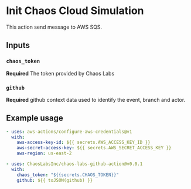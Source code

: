 # Init Chaos Cloud Simulation

This action send message to AWS SQS.

## Inputs

### `chaos_token`

**Required** The token provided by Chaos Labs

### `github`

**Required** github context data used to identify the event, branch and actor.

## Example usage

```yaml
- uses: aws-actions/configure-aws-credentials@v1
  with:
    aws-access-key-id: ${{ secrets.AWS_ACCESS_KEY_ID }}
    aws-secret-access-key: ${{ secrets.AWS_SECRET_ACCESS_KEY }}
    aws-region: us-east-2

- uses: ChaosLabsInc/chaos-labs-github-action@v0.0.1
  with:
    chaos_token: "${{secrets.CHAOS_TOKEN}}"
    github: ${{ toJSON(github) }}
```
